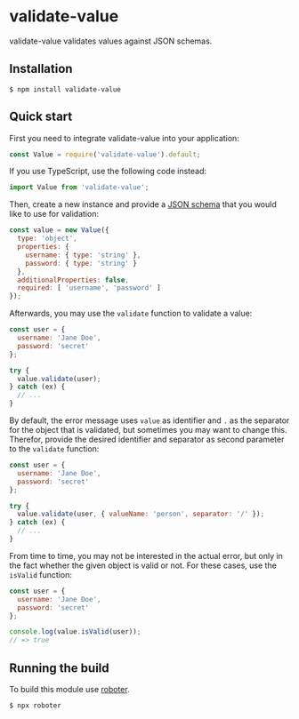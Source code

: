 # validate-value

validate-value validates values against JSON schemas.

## Installation

```shell
$ npm install validate-value
```

## Quick start

First you need to integrate validate-value into your application:

```javascript
const Value = require('validate-value').default;
```

If you use TypeScript, use the following code instead:

```typescript
import Value from 'validate-value';
```

Then, create a new instance and provide a [JSON schema](https://json-schema.org/learn/getting-started-step-by-step.html) that you would like to use for validation:

```javascript
const value = new Value({
  type: 'object',
  properties: {
    username: { type: 'string' },
    password: { type: 'string' }
  },
  additionalProperties: false,
  required: [ 'username', 'password' ]
});
```

Afterwards, you may use the `validate` function to validate a value:

```javascript
const user = {
  username: 'Jane Doe',
  password: 'secret'
};

try {
  value.validate(user);
} catch (ex) {
  // ...
}
```

By default, the error message uses `value` as identifier and `.` as the separator for the object that is validated, but sometimes you may want to change this. Therefor, provide the desired identifier and separator as second parameter to the `validate` function:

```javascript
const user = {
  username: 'Jane Doe',
  password: 'secret'
};

try {
  value.validate(user, { valueName: 'person', separator: '/' });
} catch (ex) {
  // ...
}
```

From time to time, you may not be interested in the actual error, but only in the fact whether the given object is valid or not. For these cases, use the `isValid` function:

```javascript
const user = {
  username: 'Jane Doe',
  password: 'secret'
};

console.log(value.isValid(user));
// => true
```

## Running the build

To build this module use [roboter](https://www.npmjs.com/package/roboter).

```shell
$ npx roboter
```
